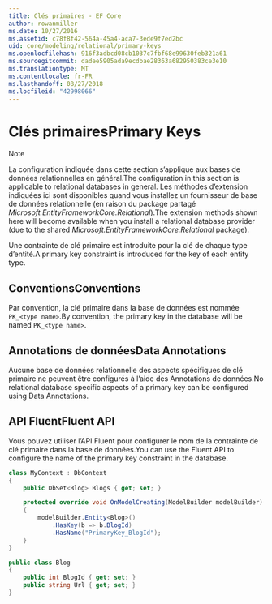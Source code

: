 ```yaml
---
title: Clés primaires - EF Core
author: rowanmiller
ms.date: 10/27/2016
ms.assetid: c78f8f42-564a-45a4-aca7-3ede9f7ed2bc
uid: core/modeling/relational/primary-keys
ms.openlocfilehash: 916f3adbcd08cb1037c7fbf68e99630feb321a61
ms.sourcegitcommit: dadee5905ada9ecdbae28363a682950383ce3e10
ms.translationtype: MT
ms.contentlocale: fr-FR
ms.lasthandoff: 08/27/2018
ms.locfileid: "42998066"
---
```

# <a name="primary-keys"></a><span data-ttu-id="171e0-102">Clés primaires</span><span class="sxs-lookup"><span data-stu-id="171e0-102">Primary Keys</span></span>

> [!NOTE]  
> <span data-ttu-id="171e0-103">La configuration indiquée dans cette section s’applique aux bases de données relationnelles en général.</span><span class="sxs-lookup"><span data-stu-id="171e0-103">The configuration in this section is applicable to relational databases in general.</span></span> <span data-ttu-id="171e0-104">Les méthodes d’extension indiquées ici sont disponibles quand vous installez un fournisseur de base de données relationnelle (en raison du package partagé *Microsoft.EntityFrameworkCore.Relational*).</span><span class="sxs-lookup"><span data-stu-id="171e0-104">The extension methods shown here will become available when you install a relational database provider (due to the shared *Microsoft.EntityFrameworkCore.Relational* package).</span></span>

<span data-ttu-id="171e0-105">Une contrainte de clé primaire est introduite pour la clé de chaque type d’entité.</span><span class="sxs-lookup"><span data-stu-id="171e0-105">A primary key constraint is introduced for the key of each entity type.</span></span>

## <a name="conventions"></a><span data-ttu-id="171e0-106">Conventions</span><span class="sxs-lookup"><span data-stu-id="171e0-106">Conventions</span></span>

<span data-ttu-id="171e0-107">Par convention, la clé primaire dans la base de données est nommée `PK_<type name>`.</span><span class="sxs-lookup"><span data-stu-id="171e0-107">By convention, the primary key in the database will be named `PK_<type name>`.</span></span>

## <a name="data-annotations"></a><span data-ttu-id="171e0-108">Annotations de données</span><span class="sxs-lookup"><span data-stu-id="171e0-108">Data Annotations</span></span>

<span data-ttu-id="171e0-109">Aucune base de données relationnelle des aspects spécifiques de clé primaire ne peuvent être configurés à l’aide des Annotations de données.</span><span class="sxs-lookup"><span data-stu-id="171e0-109">No relational database specific aspects of a primary key can be configured using Data Annotations.</span></span>

## <a name="fluent-api"></a><span data-ttu-id="171e0-110">API Fluent</span><span class="sxs-lookup"><span data-stu-id="171e0-110">Fluent API</span></span>

<span data-ttu-id="171e0-111">Vous pouvez utiliser l’API Fluent pour configurer le nom de la contrainte de clé primaire dans la base de données.</span><span class="sxs-lookup"><span data-stu-id="171e0-111">You can use the Fluent API to configure the name of the primary key constraint in the database.</span></span>

<!-- [!code-csharp[Main](samples/core/relational/Modeling/FluentAPI/Samples/Relational/KeyName.cs?highlight=9)] -->
``` csharp
class MyContext : DbContext
{
    public DbSet<Blog> Blogs { get; set; }

    protected override void OnModelCreating(ModelBuilder modelBuilder)
    {
        modelBuilder.Entity<Blog>()
            .HasKey(b => b.BlogId)
            .HasName("PrimaryKey_BlogId");
    }
}

public class Blog
{
    public int BlogId { get; set; }
    public string Url { get; set; }
}
```
